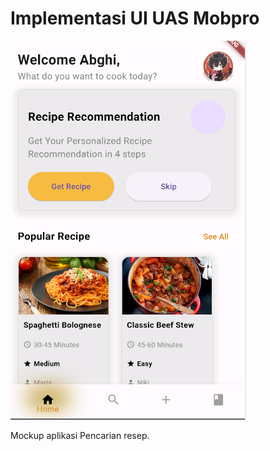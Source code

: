 # Implementasi UI UAS Mobpro
![A POS application](src/main/Done.png.png)

Mockup aplikasi Pencarian resep.
